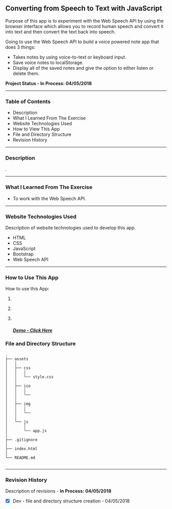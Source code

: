 ## Converting from Speech to Text with JavaScript

Purpose of this app is to experiment with the Web Speech API by using the browser interface which allows you to record human speech and convert it into text and then convert the text back into speech. 

Going to use the Web Speech API to build a voice powered note app that does 3 things:

 - Takes notes by using voice-to-text or keyboard input.
 - Save voice notes to localStorage.
 - Display all of the saved notes and give the option to either listen or delete them.



__Project Status - In Process: 04/05/2018__

----


### Table of Contents

  -  Description
  -  What I Learned From The Exercise
  -  Website Technologies Used
  -  How to View This App
  -  File and Directory Structure
  -  Revision History

----


### Description
.



----


### What I Learned From The Exercise
- To work with the Web Speech API.


----


### Website Technologies Used

Description of website technologies used to develop this app.

- HTML
- CSS
- JavaScript
- Bootstrap
- Web Speech API

----


### How to Use This App

How to use this App:

1. ​
2. ​
3. ​

   ##### [Demo - Click Here](http://www.dkmitt.com/mycoding/)

### File and Directory Structure

```
.
├── assets
│   │
│   ├── css
│   │   │
│   │   └── style.css
│   │
│   ├── ico
│   │   │
│   │   └── 
│   │
│   ├── img
│   │   │
│   │   └── 
│   │
│   └── js
│       │
│       └── app.js
│ 
├── .gitignore
│
├── index.html
│
└── README.md     
       
```

----


### Revision History 

Description of revisions - __In Process: 04/05/2018__

  - [x] Dev - file and directory structure creation  - 04/05/2018
